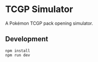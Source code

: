 # TCGP Simulator

A Pokémon TCGP pack opening simulator.

## Development

```
npm install
npm run dev
```
